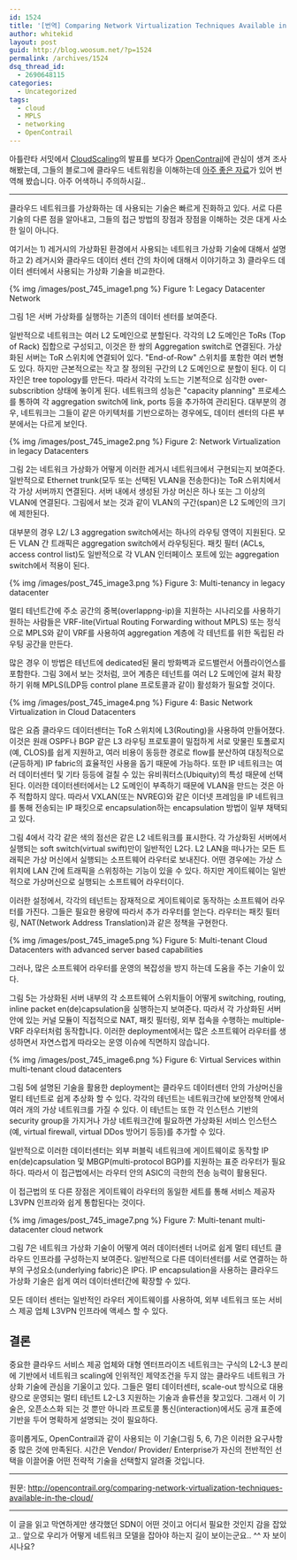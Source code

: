 ```yaml
---
id: 1524
title: '[번역] Comparing Network Virtualization Techniques Available in the Cloud'
author: whitekid
layout: post
guid: http://blog.woosum.net/?p=1524
permalink: /archives/1524
dsq_thread_id:
  - 2690648115
categories:
  - Uncategorized
tags:
  - cloud
  - MPLS
  - networking
  - OpenContrail
---
```

아틀란타 서밋에서 [CloudScaling][1]의 발표를 보다가 [OpenContrail][2]에 관심이 생겨 조사해봤는데, 그들의 블로그에 클라우드 네트워킹을 이해하는데 [아주 좋은 자료][3]가 있어 번역해 봤습니다. 아주 어색하니 주의하시길..

* * *

클라우드 네트워크를 가상화하는 데 사용되는 기술은 빠르게 진화하고 있다. 서로 다른 기술의 다른 점을 알아내고, 그들의 접근 방법의 장점과 장점을 이해하는 것은 대게 사소한 일이 아니다.

여기서는 1) 레거시의 가상화된 환경에서 사용되는 네트워크 가상화 기술에 대해서 설명하고 2) 레거시와 클라우드 데이터 센터 간의 차이에 대해서 이야기하고 3) 클라우드 데이터 센터에서 사용되는 가상화 기술을 비교한다.

{% img /images/post_745_image1.png %}
Figure 1: Legacy Datacenter Network

그림 1은 서버 가상화를 실행하는 기존의 데이터 센터를 보여준다.

일반적으로 네트워크는 여러 L2 도메인으로 분할된다. 각각의 L2 도메인은 ToRs (Top of Rack) 집합으로 구성되고, 이것은 한 쌍의 Aggregation switch로 연결된다. 가상화된 서버는 ToR 스위치에 연결되어 있다. "End-of-Row" 스위치를 포함한 여러 변형도 있다. 하지만 근본적으로는 작고 잘 정의된 구간의 L2 도메인으로 분할이 된다. 이 디자인은 tree topology를 만든다. 따라서 각각의 노드는 기본적으로 심각한 over-subscribtion 상태에 놓이게 된다. 네트워크의 성능은 "capacity planning" 프로세스를 통하여 각 aggregation switch에 link, ports 등을 추가하여 관리된다. 대부분의 경우, 네트워크는 그들이 같은 아키텍처를 기반으로하는 경우에도, 데이터 센터의 다른 부분에서는 다르게 보인다.

{% img /images/post_745_image2.png %}
Figure 2: Network Virtualization in legacy Datacenters

그림 2는 네트워크 가상화가 어떻게 이러한 레거시 네트워크에서 구현되는지 보여준다. 일반적으로 Ethernet trunk(모두 또는 선택된 VLAN을 전송한다)는 ToR 스위치에서 각 가상 서버까지 연결된다. 서버 내에서 생성된 가상 머신은 하나 또는 그 이상의 VLAN에 연결된다. 그림에서 보는 것과 같이 VLAN의 구간(span)은 L2 도메인의 크기에 제한된다.

대부분의 경우 L2/ L3 aggregation switch에서는 하나의 라우팅 영역이 지원된다. 모든 VLAN 간 트래픽은 aggregation switch에서 라우팅된다. 패킷 필터 (ACLs, access control list)도 일반적으로 각 VLAN 인터페이스 포트에 있는 aggregation switch에서 적용이 된다.

{% img /images/post_745_image3.png %}
Figure 3: Multi-tenancy in legacy datacenter

멀티 테넌트간에 주소 공간의 중복(overlappng-ip)을 지원하는 시나리오를 사용하기 원하는 사람들은 VRF-lite(Virtual Routing Forwarding without MPLS) 또는 정식으로 MPLS와 같이 VRF를 사용하여 aggregation 계층에 각 테넌트를 위한 독립된 라우팅 공간을 만든다.

많은 경우 이 방법은 테넌트에 dedicated된 물리 방화벽과 로드밸런서 어플라이언스를 포함한다. 그림 3에서 보는 것처럼, 코어 계층은 테넌트를 여러 L2 도메인에 걸처 확장하기 위해 MPLS(LDP등 control plane 프로토콜과 같이) 활성화가 필요할 것이다.

{% img /images/post_745_image4.png %}
Figure 4: Basic Network Virtualization in Cloud Datacenters

많은 요즘 클라우드 데이터센터는 ToR 스위치에 L3(Routing)을 사용하여 만들어졌다. 이것은 원래 OSPF나 BGP 같은 L3 라우팅 프로토콜이 밀접하게 서로 맞물린 토폴로지(예, CLOS)를 쉽게 지원하고, 여러 비용이 동등한 경로로 flow를 분산하여 대칭적으로(균등하게) IP fabric의 효율적인 사용을 돕기 때문에 가능하다. 또한 IP 네트워크는 여러 데이터센터 및 기타 등등에 걸칠 수 있는 유비쿼터스(Ubiquity)의 특성 때문에 선택된다. 이러한 데이터센터에서는 L2 도메인이 부족하기 때문에 VLAN을 만드는 것은 아주 적합하지 않다. 따라서 VXLAN(또는 NVREG)와 같은 이더넷 프레임을 IP 네트워크를 통해 전송되는 IP 패킷으로 encapsulation하는 encapsulation 방법이 일부 채택되고 있다.

그림 4에서 각각 같은 색의 점선은 같은 L2 네트워크를 표시한다. 각 가상화된 서버에서 실행되는 soft switch(virtual swift)만이 일반적인 L2다. L2 LAN을 떠나가는 모든 트래픽은 가상 머신에서 실행되는 소프트웨어 라우터로 보내진다. 어떤 경우에는 가상 스위치에 LAN 간에 트래픽을 스위칭하는 기능이 있을 수 있다. 하지만 게이트웨이는 일반적으로 가상머신으로 실행되는 소프트웨어 라우터이다.

이러한 설정에서, 각각의 테넌트는 잠재적으로 게이트웨이로 동작하는 소프트웨어 라우터를 가진다. 그들은 필요한 용량에 따라서 추가 라우터를 얻는다. 라우터는 패킷 필터링, NAT(Network Address Translation)과 같은 정책을 구현한다.

{% img /images/post_745_image5.png %}
Figure 5: Multi-tenant Cloud Datacenters with advanced server based capabilities

그러나, 많은 소프트웨어 라우터를 운영의 복잡성을 방지 하는데 도움을 주는 기술이 있다.

그림 5는 가상화된 서버 내부의 각 소프트웨어 스위치들이 어떻게 switching, routing, inline packet en(de)capsulation을 실행하는지 보여준다. 따라서 각 가상화된 서버안에 있는 커널 모듈이 직접적으로 NAT, 패킷 필터링, 외부 접속을 수행하는 multiple-VRF 라우터처럼 동작합니다. 이러한 deployment에서는 많은 소프트웨어 라우터를 생성하면서 자연스럽게 따라오는 운영 이슈에 직면하지 않습니다.

{% img /images/post_745_image6.png %}
Figure 6: Virtual Services within multi-tenant cloud datacenters

그림 5에 설명된 기술을 활용한 deployment는 클라우드 데이터센터 안의 가상머신을 멀티 테넌트로 쉽게 추상화 할 수 있다. 각각의 테넌트는 네트워크간에 보안정책 안에서 여러 개의 가상 네트워크를 가질 수 있다. 이 테넌트는 또한 각 인스턴스 기반의 security group을 가지거나 가상 네트워크간에 필요하면 가상화된 서비스 인스턴스(예, virtual firewall, virtual DDos 방어기 등등)를 추가할 수 있다.

일반적으로 이러한 데이터센터는 외부 퍼블릭 네트워크에 게이트웨이로 동작할 IP en(de)capsulation 및 MBGP(multi-protocol BGP)를 지원하는 표준 라우터가 필요하다. 따라서 이 접근법에서는 라우터 안의 ASIC의 극한의 전송 능력이 활용된다.

이 접근법의 또 다른 장점은 게이트웨이 라우터의 동일한 세트를 통해 서비스 제공자 L3VPN 인프라와 쉽게 통합된다는 것이다.

{% img /images/post_745_image7.png %}
Figure 7: Multi-tenant multi-datacenter cloud network

그림 7은 네트워크 가상화 기술이 어떻게 여러 데이터센터 너머로 쉽게 멀티 테넌트 클라우드 인프라를 구성하는지 보여준다. 일반적으로 다른 데이터센터를 서로 연결하는 하부의 구성요소(underlying fabric)은 IP다. IP encapsulation을 사용하는 클라우드 가상화 기술은 쉽게 여러 데이터센터간에 확장할 수 있다.

모든 데이터 센터는 일반적인 라우터 게이트웨이를 사용하여, 외부 네트워크 또는 서비스 제공 업체 L3VPN 인프라에 액세스 할 수 있다.

## 결론

중요한 클라우드 서비스 제공 업체와 대형 엔터프라이즈 네트워크는 구식의 L2-L3 분리에 기반에서 네트워크 scaling에 인위적인 제약조건을 두지 않는 클라우드 네트워크 가상화 기술에 관심을 기울이고 있다. 그들은 멀티 데이터센터, scale-out 방식으로 대용량으로 운영되는 멀티 테넌트 L2-L3 지원하는 기술과 솔류션을 찾고있다. 그래서 이 기술은, 오픈소스화 되는 것 뿐만 아니라 프로토콜 통신(interaction)에서도 공개 표준에 기반을 두어 명확하게 설명되는 것이 필요하다.

흥미롭게도, OpenContrail과 같이 사용되는 이 기술(그림 5, 6, 7)은 이러한 요구사항중 많은 것에 만족된다. 시간은 Vendor/ Provider/ Enterprise가 자신의 전반적인 선택을 이끌어줄 어떤 전략적 기술을 선택할지 알려줄 것입니다.

* * *

원문: <http://opencontrail.org/comparing-network-virtualization-techniques-available-in-the-cloud/>

* * *

이 글을 읽고 막연하게만 생각했던 SDN이 어떤 것이고 어디서 필요한 것인지 감을 잡았고.. 앞으로 우리가 어떻게 네트워크 모델을 잡아야 하는지 길이 보이는군요.. ^^ 자 보이시나요?

 [1]: https://www.youtube.com/watch?v=p6_GcXh34wg&index=11&list=WL
 [2]: http://opencontrail.org
 [3]: http://opencontrail.org/comparing-network-virtualization-techniques-available-in-the-cloud/